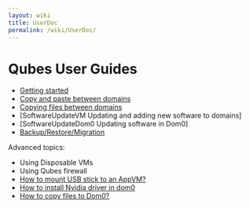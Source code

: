 ```yaml
---
layout: wiki
title: UserDoc
permalink: /wiki/UserDoc/
---
```


Qubes User Guides
=================

-   [Getting started](/wiki/GettingStarted)
-   [Copy and paste between domains](/wiki/CopyPaste)
-   [Copying files between domains](/wiki/CopyingFiles)
-   [SoftwareUpdateVM Updating and adding new software to domains]
-   [SoftwareUpdateDom0 Updating software in Dom0]
-   [Backup/Restore/Migration](/wiki/BackupRestore)

Advanced topics:

-   Using Disposable VMs
-   Using Qubes firewall
-   [How to mount USB stick to an AppVM?](/wiki/StickMounting)
-   [How to install Nvidia driver in dom0](/wiki/InstallNvidiaDriver)
-   [How to copy files to Dom0?](/wiki/CopyToDomZero)

